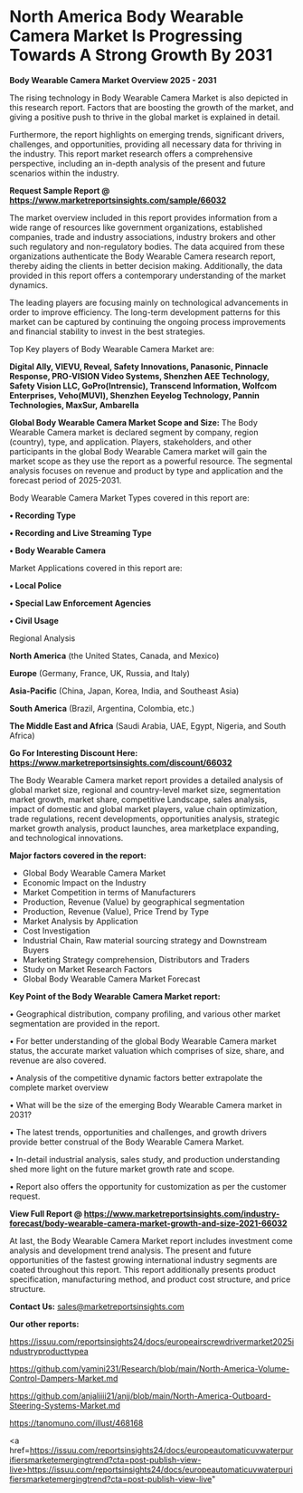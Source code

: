 # North America Body Wearable Camera Market Is Progressing Towards A Strong Growth By 2031

<Strong> Body Wearable Camera Market Overview 2025 - 2031</strong>

The rising technology in Body Wearable Camera Market is also depicted in this research report. Factors that are boosting the growth of the market, and giving a positive push to thrive in the global market is explained in detail.

Furthermore, the report highlights on emerging trends, significant drivers, challenges, and opportunities, providing all necessary data for thriving in the industry. This report market research offers a comprehensive perspective, including an in-depth analysis of the present and future scenarios within the industry.

<strong>Request Sample Report @ <a href=https://www.marketreportsinsights.com/sample/66032>https://www.marketreportsinsights.com/sample/66032</a></strong>

The market overview included in this report provides information from a wide range of resources like government organizations, established companies, trade and industry associations, industry brokers and other such regulatory and non-regulatory bodies. The data acquired from these organizations authenticate the Body Wearable Camera research report, thereby aiding the clients in better decision making. Additionally, the data provided in this report offers a contemporary understanding of the market dynamics.

The leading players are focusing mainly on technological advancements in order to improve efficiency. The long-term development patterns for this market can be captured by continuing the ongoing process improvements and financial stability to invest in the best strategies.

Top Key players of Body Wearable Camera Market are:

<strong>Digital Ally, VIEVU, Reveal, Safety Innovations, Panasonic, Pinnacle Response, PRO-VISION Video Systems, Shenzhen AEE Technology, Safety Vision LLC, GoPro(Intrensic), Transcend Information, Wolfcom Enterprises, Veho(MUVI), Shenzhen Eeyelog Technology, Pannin Technologies, MaxSur, Ambarella</strong>

<strong><b>Global Body Wearable Camera Market Scope and Size:</b></strong>
The Body Wearable Camera market is declared segment by company, region (country), type, and application. Players, stakeholders, and other participants in the global Body Wearable Camera market will gain the market scope as they use the report as a powerful resource. The segmental analysis focuses on revenue and product by type and application and the forecast period of 2025-2031.

Body Wearable Camera Market Types covered in this report are:

<strong>• Recording Type

• Recording and Live Streaming Type

• Body Wearable Camera</strong>

Market Applications covered in this report are:

<strong>• Local Police

• Special Law Enforcement Agencies

• Civil Usage</strong> 

Regional Analysis

<strong>North America</strong> (the United States, Canada, and Mexico)

<strong>Europe</strong> (Germany, France, UK, Russia, and Italy)

<strong>Asia-Pacific</strong> (China, Japan, Korea, India, and Southeast Asia)

<strong>South America</strong> (Brazil, Argentina, Colombia, etc.)

<strong>The Middle East and Africa</strong> (Saudi Arabia, UAE, Egypt, Nigeria, and South Africa)

<strong>Go For Interesting Discount Here: <a href=https://www.marketreportsinsights.com/discount/66032>https://www.marketreportsinsights.com/discount/66032</a></strong>

The Body Wearable Camera market report provides a detailed analysis of global market size, regional and country-level market size, segmentation market growth, market share, competitive Landscape, sales analysis, impact of domestic and global market players, value chain optimization, trade regulations, recent developments, opportunities analysis, strategic market growth analysis, product launches, area marketplace expanding, and technological innovations.

<strong><b>Major factors covered in the report:</b></strong>
<ul>
  <li>Global Body Wearable Camera Market </li>
  <li>Economic Impact on the Industry</li>
  <li>Market Competition in terms of Manufacturers</li>
  <li>Production, Revenue (Value) by geographical segmentation</li>
  <li>Production, Revenue (Value), Price Trend by Type</li>
  <li>Market Analysis by Application</li>
  <li>Cost Investigation</li>
  <li>Industrial Chain, Raw material sourcing strategy and Downstream Buyers</li>
  <li>Marketing Strategy comprehension, Distributors and Traders</li>
  <li>Study on Market Research Factors</li>
  <li>Global Body Wearable Camera Market Forecast</li>
</ul>

<strong><b>Key Point of the Body Wearable Camera Market report:</b></strong>

• Geographical distribution, company profiling, and various other market segmentation are provided in the report.

• For better understanding of the global Body Wearable Camera market status, the accurate market valuation which comprises of size, share, and revenue are also covered.

• Analysis of the competitive dynamic factors better extrapolate the complete market overview

• What will be the size of the emerging Body Wearable Camera market in 2031?

• The latest trends, opportunities and challenges, and growth drivers provide better construal of the Body Wearable Camera Market.

• In-detail industrial analysis, sales study, and production understanding shed more light on the future market growth rate and scope.

• Report also offers the opportunity for customization as per the customer request.

<strong><b>View Full Report @ <a href=https://www.marketreportsinsights.com/industry-forecast/body-wearable-camera-market-growth-and-size-2021-66032>https://www.marketreportsinsights.com/industry-forecast/body-wearable-camera-market-growth-and-size-2021-66032</a></b></strong>


At last, the Body Wearable Camera Market report includes investment come analysis and development trend analysis. The present and future opportunities of the fastest growing international industry segments are coated throughout this report. This report additionally presents product specification, manufacturing method, and product cost structure, and price structure.

<strong>Contact Us:</strong>
sales@marketreportsinsights.com

<strong>Our other reports:</strong>

<a href=https://issuu.com/reportsinsights24/docs/europeairscrewdrivermarket2025industryproducttypea>https://issuu.com/reportsinsights24/docs/europeairscrewdrivermarket2025industryproducttypea</a>

<a href=https://github.com/yamini231/Research/blob/main/North-America-Volume-Control-Dampers-Market.md>https://github.com/yamini231/Research/blob/main/North-America-Volume-Control-Dampers-Market.md</a>

<a href=https://github.com/anjaliiii21/anjj/blob/main/North-America-Outboard-Steering-Systems-Market.md>https://github.com/anjaliiii21/anjj/blob/main/North-America-Outboard-Steering-Systems-Market.md</a>

<a href=https://tanomuno.com/illust/468168>https://tanomuno.com/illust/468168</a>

<a href=https://issuu.com/reportsinsights24/docs/europeautomaticuvwaterpurifiersmarketemergingtrend?cta=post-publish-view-live>https://issuu.com/reportsinsights24/docs/europeautomaticuvwaterpurifiersmarketemergingtrend?cta=post-publish-view-live</a>"
